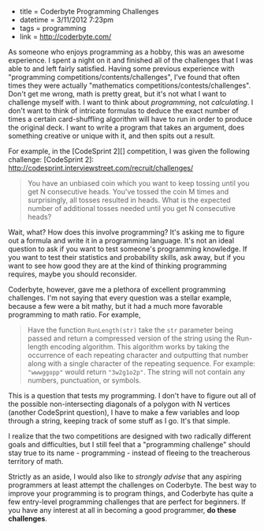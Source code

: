 * title = Coderbyte Programming Challenges
* datetime = 3/11/2012 7:23pm
* tags = programming
* link = http://coderbyte.com/

As someone who enjoys programming as a hobby, this was an awesome experience. I spent a night on it and finished all of the challenges that I was able to and left fairly satisfied. Having some previous experience with "programming competitions/contents/challenges", I've found that often times they were actually "mathematics competitions/contests/challenges". Don't get me wrong, math is pretty great, but it's not what I want to challenge myself with. I want to think about *programming*, not *calculating*. I don't want to think of intricate formulas to deduce the exact number of times a certain card-shuffling algorithm will have to run in order to produce the original deck. I want to write a program that takes an argument, does something creative or unique with it, and then spits out a result.

For example, in the [CodeSprint 2][] competition, I was given the following challenge:
[CodeSprint 2]: http://codesprint.interviewstreet.com/recruit/challenges/

> You have an unbiased coin which you want to keep tossing until you get N consecutive heads. You've tossed the coin M times and surprisingly, all tosses resulted in heads. What is the expected number of additional tosses needed until you get N consecutive heads?

Wait, what? How does this involve programming? It's asking me to figure out a formula and write it in a programming language. It's not an ideal question to ask if you want to test someone's programming knowledge. If you want to test their statistics and probability skills, ask away, but if you want to see how good they are at the kind of thinking programming requires, maybe you should reconsider.

Coderbyte, however, gave me a plethora of excellent programming challenges. I'm not saying that every question was a stellar example, because a few were a bit mathy, but it had a much more favorable programming to math ratio. For example,

> Have the function `RunLength(str)` take the `str` parameter being passed and return a compressed version of the string using the Run-length encoding algorithm. This algorithm works by taking the occurrence of each repeating character and outputting that number along with a single character of the repeating sequence. For example: `"wwwggopp"` would return `"3w2g1o2p"`. The string will not contain any numbers, punctuation, or symbols.

This is a question that tests my programming. I don't have to figure out all of the possible non-intersecting diagonals of a polygon with N vertices (another CodeSprint question), I have to make a few variables and loop through a string, keeping track of some stuff as I go. It's that simple.

I realize that the two competitions are designed with two radically different goals and difficulties, but I still feel that a "programming challenge" should stay true to its name - programming - instead of fleeing to the treacherous territory of math.

Strictly as an aside, I would also like to *strongly advise* that any aspiring programmers at least attempt the challenges on Coderbyte. The best way to improve your programming is to program things, and Coderbyte has quite a few entry-level programming challenges that are perfect for beginners. If you have any interest at all in becoming a good programmer, **do these challenges**.
